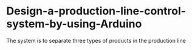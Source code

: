 # Design-a-production-line-control-system-by-using-Arduino
The system is to separate three types of products in the production line
